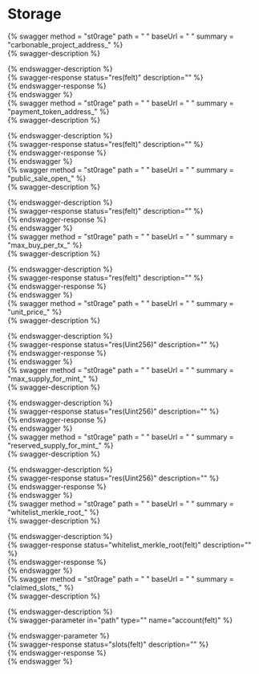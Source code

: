
Storage
=======
  
{% swagger method = "st0rage" path = " " baseUrl = " " summary = "carbonable_project_address_" %}  
{% swagger-description %}  
  
{% endswagger-description %}  
{% swagger-response status="res(felt)" description="" %}  
{% endswagger-response %}  
{% endswagger %}  
{% swagger method = "st0rage" path = " " baseUrl = " " summary = "payment_token_address_" %}  
{% swagger-description %}  
  
{% endswagger-description %}  
{% swagger-response status="res(felt)" description="" %}  
{% endswagger-response %}  
{% endswagger %}  
{% swagger method = "st0rage" path = " " baseUrl = " " summary = "public_sale_open_" %}  
{% swagger-description %}  
  
{% endswagger-description %}  
{% swagger-response status="res(felt)" description="" %}  
{% endswagger-response %}  
{% endswagger %}  
{% swagger method = "st0rage" path = " " baseUrl = " " summary = "max_buy_per_tx_" %}  
{% swagger-description %}  
  
{% endswagger-description %}  
{% swagger-response status="res(felt)" description="" %}  
{% endswagger-response %}  
{% endswagger %}  
{% swagger method = "st0rage" path = " " baseUrl = " " summary = "unit_price_" %}  
{% swagger-description %}  
  
{% endswagger-description %}  
{% swagger-response status="res(Uint256)" description="" %}  
{% endswagger-response %}  
{% endswagger %}  
{% swagger method = "st0rage" path = " " baseUrl = " " summary = "max_supply_for_mint_" %}  
{% swagger-description %}  
  
{% endswagger-description %}  
{% swagger-response status="res(Uint256)" description="" %}  
{% endswagger-response %}  
{% endswagger %}  
{% swagger method = "st0rage" path = " " baseUrl = " " summary = "reserved_supply_for_mint_" %}  
{% swagger-description %}  
  
{% endswagger-description %}  
{% swagger-response status="res(Uint256)" description="" %}  
{% endswagger-response %}  
{% endswagger %}  
{% swagger method = "st0rage" path = " " baseUrl = " " summary = "whitelist_merkle_root_" %}  
{% swagger-description %}  
  
{% endswagger-description %}  
{% swagger-response status="whitelist_merkle_root(felt)" description="" %}  
{% endswagger-response %}  
{% endswagger %}  
{% swagger method = "st0rage" path = " " baseUrl = " " summary = "claimed_slots_" %}  
{% swagger-description %}  
  
{% endswagger-description %}  
{% swagger-parameter in="path" type="" name="account(felt)" %}  
  
{% endswagger-parameter %}  
{% swagger-response status="slots(felt)" description="" %}  
{% endswagger-response %}  
{% endswagger %}